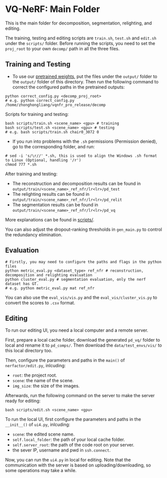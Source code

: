# VQ-NeRF: Main Folder

This is the main folder for decomposition, segmentation, relighting, and editing.

The training, testing and editing scripts are `train.sh`, `test.sh` and `edit.sh` under the `scripts/` folder. Before running the scripts, you need to set the `proj_root` to your own `decomp/` path in all the three files.


## Training and Testing

- To use our [pretrained weights](https://drive.google.com/drive/folders/1CEH4WB70GYb4Swnj0In_dgz2xRqbAb-v?usp=sharing), put the files under the `output/` folder to the `output/` folder of this directory. Then run the following command to correct the configured paths in the pretrained outputs:

```shell
python correct_config.py <decomp_proj_root>
# e.g. python correct_config.py /home/zhonghongliang/vqnfr_pro_release/decomp
```

Scripts for training and testing:

```shell
bash scripts/train.sh <scene_name> <gpu> # training
bash scripts/test.sh <scene_name> <gpu> # testing
# e.g. bash scripts/train.sh chair0_3072 0
```

- If you run into problems with the `.sh` permissions (Permission denied), go to the corresponding folder, and run:

```shell
# sed -i 's/\r//' *.sh, this is used to align the Windows .sh format to Linux (Optional, handling '/r')
chmod 777 *.sh
```

After training and testing:
- The reconstruction and decomposition results can be found in `output/train/<scene_name>_ref_nfr/lr<lr>/pd_test`
- The relighting results can be found in `output/train/<scene_name>_ref_nfr/lr<lr>/pd_relit`
- The segmentation results can be found in `output/train/<scene_name>_ref_nfr/lr<lr>/pd_vq`

More explanations can be found in [scripts/](https://github.com/JiuTongBro/vqnerf_release/tree/main/decomp/nerfvq_nfr3/scripts).

You can also adjust the dropout-ranking thresholds in `gen_main.py` to control the redundancy elimination.


## Evaluation

```shell
# Firstly, you may need to configure the paths and flags in the python files
python metric_eval.py <dataset_type> ref_nfr # reconstruction, decomposition and relighting evaluation
python cluster_eval.py # segmentation evaluation, only the nerf dataset has GT.
# e.g. python metric_eval.py mat ref_nfr
```

You can also use the `eval_vis/vis.py` and the `eval_vis/cluster_vis.py` to convert the scores to `.csv` format.


## Editing

To run our editing UI, you need a local computer and a remote server.

First, prepare a local cache folder, download the generated `pd_vq/` folder to local and rename it to `pd_comps/`. Then download the `data/test_envs/vis/` to this local directory too.

Then, configure the parameters and paths in the `main()` of `nerfactor/edit.py`, inlcuding:

- `root`: the project root.
- `scene`: the name of the scene.
- `img_size`: the size of the images.

Afterwards, run the following command on the server to make the server ready for editing:

```shell
bash scripts/edit.sh <scene_name> <gpu>
```

To run the local UI, first configure the parameters and paths in the `__init__()` of `ui4.py`, inlcuding:

- `scene`: the edited scene name.
- `self.local_folder`: the path of your local cache folder.
- `self.server_root`: the path of the code root on your server.
- the sever IP, username and pwd in `ssh.connect`.

Now, you can run the `ui4.py` in local for editing. Note that the communication with the server is based on uploading/downloading, so some operations may take a while.



